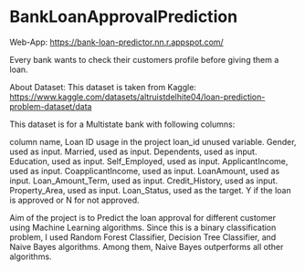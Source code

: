 # BankLoanApprovalPrediction

Web-App: https://bank-loan-predictor.nn.r.appspot.com/

Every bank wants to check their customers profile before giving them a loan.

About Dataset: This dataset is taken from Kaggle: https://www.kaggle.com/datasets/altruistdelhite04/loan-prediction-problem-dataset/data

This dataset is for a Multistate bank with following columns:

column name, Loan ID usage in the project loan_id unused variable. Gender, used as input. Married, used as input. Dependents, used as input. Education, used as input. Self_Employed, used as input. ApplicantIncome, used as input. CoapplicantIncome, used as input. LoanAmount, used as input. Loan_Amount_Term, used as input. Credit_History, used as input. Property_Area, used as input. Loan_Status, used as the target. Y if the loan is approved or N for not approved.

Aim of the project is to Predict the loan approval for different customer using Machine Learning algorithms. Since this is a binary classification problem, I used Random Forest Classifier, Decision Tree Classifier, and Naive Bayes algorithms. Among them, Naive Bayes outperforms all other algorithms.

